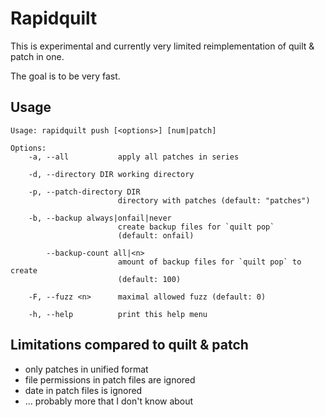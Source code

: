 # Rapidquilt

This is experimental and currently very limited reimplementation of quilt & patch in one.

The goal is to be very fast.


## Usage

    Usage: rapidquilt push [<options>] [num|patch]

    Options:
        -a, --all           apply all patches in series

        -d, --directory DIR working directory

        -p, --patch-directory DIR
                            directory with patches (default: "patches")

        -b, --backup always|onfail|never
                            create backup files for `quilt pop`
                            (default: onfail)

            --backup-count all|<n>
                            amount of backup files for `quilt pop` to create
                            (default: 100)

        -F, --fuzz <n>      maximal allowed fuzz (default: 0)

        -h, --help          print this help menu


## Limitations compared to quilt & patch

* only patches in unified format
* file permissions in patch files are ignored
* date in patch files is ignored
* ... probably more that I don't know about
